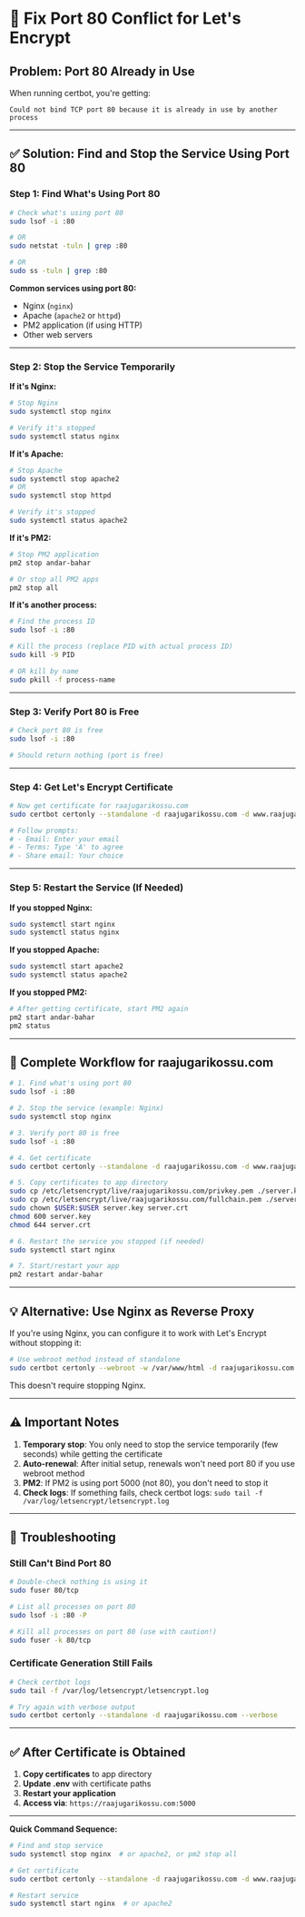 # 🔧 Fix Port 80 Conflict for Let's Encrypt

## Problem: Port 80 Already in Use

When running certbot, you're getting:
```
Could not bind TCP port 80 because it is already in use by another process
```

---

## ✅ Solution: Find and Stop the Service Using Port 80

### Step 1: Find What's Using Port 80

```bash
# Check what's using port 80
sudo lsof -i :80

# OR
sudo netstat -tuln | grep :80

# OR
sudo ss -tuln | grep :80
```

**Common services using port 80:**
- Nginx (`nginx`)
- Apache (`apache2` or `httpd`)
- PM2 application (if using HTTP)
- Other web servers

---

### Step 2: Stop the Service Temporarily

**If it's Nginx:**
```bash
# Stop Nginx
sudo systemctl stop nginx

# Verify it's stopped
sudo systemctl status nginx
```

**If it's Apache:**
```bash
# Stop Apache
sudo systemctl stop apache2
# OR
sudo systemctl stop httpd

# Verify it's stopped
sudo systemctl status apache2
```

**If it's PM2:**
```bash
# Stop PM2 application
pm2 stop andar-bahar

# Or stop all PM2 apps
pm2 stop all
```

**If it's another process:**
```bash
# Find the process ID
sudo lsof -i :80

# Kill the process (replace PID with actual process ID)
sudo kill -9 PID

# OR kill by name
sudo pkill -f process-name
```

---

### Step 3: Verify Port 80 is Free

```bash
# Check port 80 is free
sudo lsof -i :80

# Should return nothing (port is free)
```

---

### Step 4: Get Let's Encrypt Certificate

```bash
# Now get certificate for raajugarikossu.com
sudo certbot certonly --standalone -d raajugarikossu.com -d www.raajugarikossu.com

# Follow prompts:
# - Email: Enter your email
# - Terms: Type 'A' to agree
# - Share email: Your choice
```

---

### Step 5: Restart the Service (If Needed)

**If you stopped Nginx:**
```bash
sudo systemctl start nginx
sudo systemctl status nginx
```

**If you stopped Apache:**
```bash
sudo systemctl start apache2
sudo systemctl status apache2
```

**If you stopped PM2:**
```bash
# After getting certificate, start PM2 again
pm2 start andar-bahar
pm2 status
```

---

## 🚀 Complete Workflow for raajugarikossu.com

```bash
# 1. Find what's using port 80
sudo lsof -i :80

# 2. Stop the service (example: Nginx)
sudo systemctl stop nginx

# 3. Verify port 80 is free
sudo lsof -i :80

# 4. Get certificate
sudo certbot certonly --standalone -d raajugarikossu.com -d www.raajugarikossu.com

# 5. Copy certificates to app directory
sudo cp /etc/letsencrypt/live/raajugarikossu.com/privkey.pem ./server.key
sudo cp /etc/letsencrypt/live/raajugarikossu.com/fullchain.pem ./server.crt
sudo chown $USER:$USER server.key server.crt
chmod 600 server.key
chmod 644 server.crt

# 6. Restart the service you stopped (if needed)
sudo systemctl start nginx

# 7. Start/restart your app
pm2 restart andar-bahar
```

---

## 💡 Alternative: Use Nginx as Reverse Proxy

If you're using Nginx, you can configure it to work with Let's Encrypt without stopping it:

```bash
# Use webroot method instead of standalone
sudo certbot certonly --webroot -w /var/www/html -d raajugarikossu.com
```

This doesn't require stopping Nginx.

---

## ⚠️ Important Notes

1. **Temporary stop**: You only need to stop the service temporarily (few seconds) while getting the certificate
2. **Auto-renewal**: After initial setup, renewals won't need port 80 if you use webroot method
3. **PM2**: If PM2 is using port 5000 (not 80), you don't need to stop it
4. **Check logs**: If something fails, check certbot logs: `sudo tail -f /var/log/letsencrypt/letsencrypt.log`

---

## 🐛 Troubleshooting

### Still Can't Bind Port 80

```bash
# Double-check nothing is using it
sudo fuser 80/tcp

# List all processes on port 80
sudo lsof -i :80 -P

# Kill all processes on port 80 (use with caution!)
sudo fuser -k 80/tcp
```

### Certificate Generation Still Fails

```bash
# Check certbot logs
sudo tail -f /var/log/letsencrypt/letsencrypt.log

# Try again with verbose output
sudo certbot certonly --standalone -d raajugarikossu.com --verbose
```

---

## ✅ After Certificate is Obtained

1. **Copy certificates** to app directory
2. **Update .env** with certificate paths
3. **Restart your application**
4. **Access via**: `https://raajugarikossu.com:5000`

---

**Quick Command Sequence:**

```bash
# Find and stop service
sudo systemctl stop nginx  # or apache2, or pm2 stop all

# Get certificate
sudo certbot certonly --standalone -d raajugarikossu.com -d www.raajugarikossu.com

# Restart service
sudo systemctl start nginx  # or apache2
```











